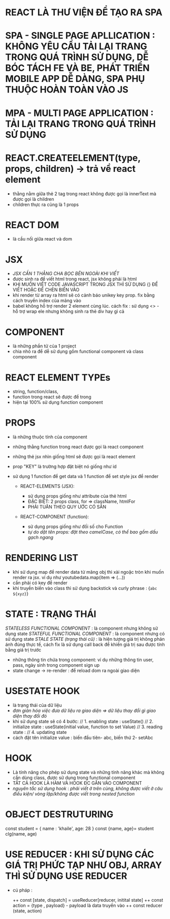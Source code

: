 # REACT LÀ THƯ VIỆN ĐỂ TẠO RA SPA

# SPA - SINGLE PAGE APLLICATION : KHÔNG YÊU CẦU TẢI LẠI TRANG TRONG QUÁ TRÌNH SỬ DỤNG, DỄ BÓC TÁCH FE VÀ BE, PHÁT TRIỂN MOBILE APP DỄ DÀNG, SPA PHỤ THUỘC HOÀN TOÀN VÀO JS

# MPA - MULTI PAGE APPLICATION : TẢI LẠI TRANG TRONG QUÁ TRÌNH SỬ DỤNG

# REACT.CREATEELEMENT(type, props, children) -> trả về react element

- thằng nằm giữa thẻ 2 tag trong react không được gọi là innerText mà được gọi là children
- children thực ra cũng là 1 props

# REACT DOM

- là cầu nối giữa react và dom

# JSX

- _JSX CẦN 1 THẰNG CHA BỌC BÊN NGOÀI KHI VIẾT_
- được sinh ra để viết html trong react, jsx không phải là html
- KHI MUỐN VIẾT CODE JAVASCRIPT TRONG JSX THÌ SỬ DỤNG {} ĐỂ VIẾT HOẶC ĐỂ CHÈN BIẾN VÀO
- khi render từ array ra html sẽ có cảnh báo unikey key prop. fix bằng cách truyền index của mảng vào
- babel không hỗ trợ render 2 element cùng lúc. cách fix : sử dụng <> - hỗ trợ wrap ele nhưng không sinh ra thẻ div hay gì cả

# COMPONENT

- là những phần tử của 1 project
- chia nhỏ ra để dễ sử dụng gồm functional component và class component

# REACT ELEMENT TYPEs

- string, function/class,
- function trong react sẽ được để trong <fnAbc/>
- hiện tại 100% sử dụng function component

# PROPS

- là những thuộc tính của component
- những thằng function trong react được gọi là react component
- những thẻ jsx nhìn giống html sẽ được gọi là react element
- prop "KEY" là trường hợp đặt biệt nó giống như id
- sử dụng 1 function để get data và 1 function để set style jsx để render

  - REACT-ELEMENTS (JSX):

    - sử dụng props giống như attribute của thẻ html
    - ĐẶC BIỆT: 2 props class, for => className, htmlFor
    - PHẢI TUÂN THEO QUY ƯỚC CÓ SẴN

  - REACT-COMPONENT (function):
    - sử dụng props giống như đối số cho Function
    - _tự do dặt tên props: đặt theo camelCase, có thể bao gồm dấu gạch ngang_

# RENDERING LIST

- khi sử dụng map để render data từ mãng obj thì xài ngoặc tròn khi muốn render ra jsx. ví dụ như youtubedata.map(item => (...))
- cần phải có key để render
- khi truyền biến vào class thì sử dụng backstick và curly phrase : {`abc ${xyz}`}

# STATE : TRẠNG THÁI

_STATELESS FUNCTIONAL COMPONENT_ : là component nhưng không sử dụng state
_STATEFUL FUNCTIONAL COMPONENT_ : là component nhưng có sử dụng state
_STALE STATE (trạng thái cũ)_ : là hiện tượng giá trị không phản ánh đúng thực tế, cách fix là sử dụng call back để khiến giá trị sau được tính bằng giá trị trước

- những thông tin chứa trong component: ví dụ những thông tin user, pass, ngày sinh trong component sign up
- state change -> re-render : để reload dom ra ngoài giao diện

# USESTATE HOOK

- là trạng thái của dữ liệu
- *đơn giản hóa việc đưa dữ liệu ra giao diện => dữ liệu thay đổi gì giao diện thay đổi đó*
- khi sử dụng state sẽ có 4 bước:
  // 1. enabling state : useState()
  // 2. initialize state : useState(initial value, function to set Value)
  // 3. reading state :
  // 4. updating state
- cách đặt tên initialize value : biến đầu tiên- abc, biến thứ 2- setAbc

# HOOK

- Là tính năng cho phép sử dụng state và những tính năng khác mà không cần dùng class, được sử dụng trong functional component
- TẤT CẢ HOOK LÀ HÀM VÀ HOOK ĐC GẮN VÀO COMPONENT
- _nguyên tắc sử dụng hook_ : _phải viết ở trên cùng, không được viết ở câu điều kiện/ vòng lặp/không được viết trong nested function_

# OBJECT DESTRUTURING

const student = {
name : 'khaile',
age: 28
}
const {name, age}= student
clg(name, age)


# USE REDUCER : KHI SỬ DỤNG CÁC GIÁ TRỊ PHỨC TẠP NHƯ OBJ, ARRAY THÌ SỬ DỤNG USE REDUCER

- cú pháp :

  ++ const [state, dispatch] = useReducer[reducer, initital state]
  ++ const action = {type , payload} - payload là data truyền vào
  ++ const reducer (state, action)
